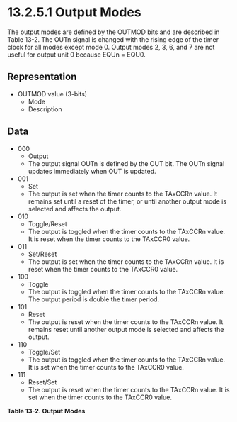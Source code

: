 # 13.2.5.1 Output Modes

The output modes are defined by the OUTMOD bits and are described in Table 13-2. The OUTn signal is changed with the
rising edge of the timer clock for all modes except mode 0. Output modes 2, 3, 6, and 7 are not useful for output
unit 0 because EQUn = EQU0.

<a id="table-13-2"></a>

## Representation

- OUTMOD value (3-bits)
  - Mode
  - Description

## Data

- 000
  - Output
  - The output signal OUTn is defined by the OUT bit. The OUTn signal updates immediately when OUT is updated.
- 001
  - Set
  - The output is set when the timer counts to the TAxCCRn value. It remains set until a reset of the timer, or until
    another output mode is selected and affects the output.
- 010
  - Toggle/Reset
  - The output is toggled when the timer counts to the TAxCCRn value. It is reset when the timer counts to the TAxCCR0
    value.
- 011
  - Set/Reset
  - The output is set when the timer counts to the TAxCCRn value. It is reset when the timer counts to the TAxCCR0
    value.
- 100
  - Toggle
  - The output is toggled when the timer counts to the TAxCCRn value. The output period is double the timer period.
- 101
  - Reset
  - The output is reset when the timer counts to the TAxCCRn value. It remains reset until another output mode is
    selected and affects the output.
- 110
  - Toggle/Set
  - The output is toggled when the timer counts to the TAxCCRn value. It is set when the timer counts to the TAxCCR0
    value.
- 111
  - Reset/Set
  - The output is reset when the timer counts to the TAxCCRn value. It is set when the timer counts to the TAxCCR0
    value.

**Table 13-2. Output Modes**

